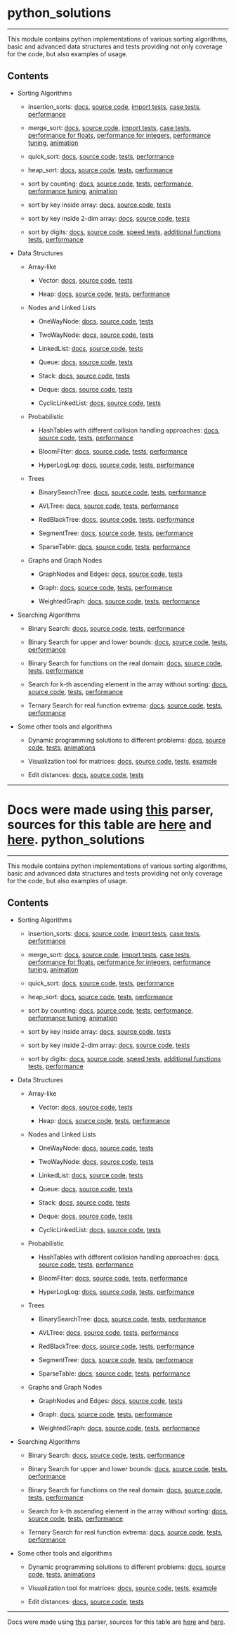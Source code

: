 python_solutions
================
---

This module contains python implementations of various sorting algorithms,
basic and advanced data structures and tests providing not only coverage
for the code, but also examples of usage.

Contents
--------
- Sorting Algorithms
  - insertion_sorts:
[docs](./insert_sort.md),
[source code](../insert_sort.py),
[import tests](../tests/test_insert_sort.py),
[case tests](../tests/test_sorts_and_searches.py),
[performance](../speed_tuning/sorts_for_floats.md)

  - merge_sort:
[docs](./merge_sort.md),
[source code](../merge_sort.py),
[import tests](../tests/test_merge_sort.py),
[case tests](../tests/test_sorts_and_searches.py),
[performance for floats](../speed_tuning/sorts_for_floats.md),
[performance for integers](../speed_tuning/sorts_for_integers.md),
[performance tuning](../speed_tuning/merge_sort_tuning.md),
[animation](../speed_tuning/README.md)

  - quick_sort:
[docs](./quick_sort.md),
[source code](../quick_sort.py),
[tests](../tests/test_sorts_and_searches.py),
[performance](../speed_tuning/sorts_for_floats.md)

  - heap_sort:
[docs](./heap.md),
[source code](../heap.py),
[tests](../tests/test_sorts_and_searches.py),
[performance](../speed_tuning/sorts_for_floats.md)

  - sort by counting:
[docs](./count_sort.md),
[source code](../count_sort.py),
[tests](../tests/test_sorts_and_searches.py),
[performance](../speed_tuning/sorts_for_integers.md),
[performance tuning](../speed_tuning/count_sort_tuning.md),
[animation](../speed_tuning/README.md)

  - sort by key inside array:
[docs](./array_count_sort.md),
[source code](../array_count_sort.py),
[tests](../tests/test_sorts_and_searches.py)

  - sort by key inside 2-dim array:
[docs](./two_dim_array_count_sort.md),
[source code](../two_dim_array_count_sort.py),
[tests](../tests/test_sorts_and_searches.py)

  - sort by digits:
[docs](./digit_sort.md),
[source code](../digit_sort.py),
[speed tests](../tests/test_sorts_and_searches.py),
[additional functions tests](../tests/test_digit_sort.py),
[performance](../speed_tuning/sorts_for_integers.md)

- Data Structures
  - Array-like
    - Vector:
[docs](./vector.md),
[source code](../vector.py),
[tests](../tests/test_vector.py)

    - Heap:
[docs](./heap.md),
[source code](../heap.py),
[tests](../tests/test_heap.py),
[performance]()

  - Nodes and Linked Lists
    - OneWayNode:
[docs](./Node.md),
[source code](../Node.py),
[tests](../tests/test_Node.py)

    - TwoWayNode:
[docs](./DoubleNode.md),
[source code](../DoubleNode.py),
[tests](../tests/test_DoubleNode.py)

    - LinkedList:
[docs](./LinkedList.md),
[source code](../LinkedList.py),
[tests](../tests/test_LinkedList.py)

    - Queue:
[docs](./Queue.md),
[source code](../Queue.py),
[tests](../tests/test_Queue.py)

    - Stack:
[docs](./Stack.md),
[source code](../Stack.py),
[tests](../tests/test_Stack.py)

    - Deque:
[docs](./Deque.md),
[source code](../Deque.py),
[tests](../tests/test_Deque.py)

    - CyclicLinkedList:
[docs](./CyclicLinkedList.md),
[source code](../CyclicLinkedList.py),
[tests](../tests/test_CyclicLinkedList.py)

  - Probabilistic
    - HashTables with different collision handling approaches:
[docs](./hashtable.md),
[source code](../hashtable.py),
[tests](../tests/test_hashtable.py),
[performance]()

    - BloomFilter:
[docs](./bloom_filter.md),
[source code](../bloom_filter.py),
[tests](../tests/test_bloom_filter.py),
[performance]()

    - HyperLogLog:
[docs](./hyperloglog.md),
[source code](../hyperloglog.py),
[tests](../tests/test_hyperloglog.py),
[performance]()

  - Trees
    - BinarySearchTree:
[docs](./bst.md),
[source code](../bst.py),
[tests](../tests/test_bst.py),
[performance]()

    - AVLTree:
[docs](./avl_tree.md),
[source code](../avl_tree.py),
[tests](../tests/test_avl_tree.py),
[performance]()

    - RedBlackTree:
[docs](./red_black_tree.md),
[source code](../red_black_tree.py),
[tests](../tests/test_red_black_tree.py),
[performance]()

    - SegmentTree:
[docs](./segment_tree.md),
[source code](../segment_tree.py),
[tests](../tests/test_segment_tree.py),
[performance]()

    - SparseTable:
[docs](./sparse_table.md),
[source code](../sparse_table.py),
[tests](../tests/test_sparse_table.py),
[performance]()

  - Graphs and Graph Nodes
    - GraphNodes and Edges:
[docs](./graph_nodes.md),
[source code](../graph_nodes.py),
[tests](../tests/test_graph.py)

    - Graph:
[docs](./graph.md),
[source code](../graph.py),
[tests](../tests/test_graph.py),
[performance]()

    - WeightedGraph:
[docs](./weighted_graph.md),
[source code](../weighted_graph.py),
[tests](../tests/test_graph.py),
[performance]()

- Searching Algorithms
  - Binary Search:
[docs](./bin_search.md),
[source code](../bin_search.py),
[tests](../tests/test_sorts_and_searches.py),
[performance]()

  - Binary Search for upper and lower bounds:
[docs](./bounds.md),
[source code](../bounds.py),
[tests](../tests/test_sorts_and_searches.py),
[performance]()

  - Binary Search for functions on the real domain:
[docs](./real_bin_search.md),
[source code](../real_bin_search.py),
[tests](../tests/test_sorts_and_searches.py),
[performance]()

  - Search for k-th ascending element in the array without sorting:
[docs](./split_find.md),
[source code](../split_find.py),
[tests](../tests/test_sorts_and_searches.py),
[performance]()

  - Ternary Search for real function extrema:
[docs](./ternary_search_extremum.md),
[source code](../ternary_search_extremum.py),
[tests](../tests/test_sorts_and_searches.py),
[performance]()

- Some other tools and algorithms
  - Dynamic programming solutions to different problems:
[docs](./dynamic_programming.md),
[source code](../dynamic_programming.py),
[tests](../tests/test_dynamic_programming.py),
[animations]()

  - Visualization tool for matrices:
[docs](./matrix_view.md),
[source code](../matrix_view.py),
[tests](../tests/test_sorts_and_searches.py),
[example]()

  - Edit distances:
[docs](./edit_distance.md),
[source code](../edit_distance.py),
[tests](../tests/test_edit_distance.py)

---
Docs were made using [this](./docs.py) parser, sources for this table are
[here](../__init__.py) and [here](../tests/__init__.py).
python_solutions
================
---

This module contains python implementations of various sorting algorithms,
basic and advanced data structures and tests providing not only coverage
for the code, but also examples of usage.

Contents
--------
- Sorting Algorithms
  - insertion_sorts:
[docs](./insert_sort.md),
[source code](../insert_sort.py),
[import tests](../tests/test_insert_sort.py),
[case tests](../tests/test_sorts_and_searches.py),
[performance](../speed_tuning/sorts_for_floats.md)

  - merge_sort:
[docs](./merge_sort.md),
[source code](../merge_sort.py),
[import tests](../tests/test_merge_sort.py),
[case tests](../tests/test_sorts_and_searches.py),
[performance for floats](../speed_tuning/sorts_for_floats.md),
[performance for integers](../speed_tuning/sorts_for_integers.md),
[performance tuning](../speed_tuning/merge_sort_tuning.md),
[animation](../speed_tuning/README.md)

  - quick_sort:
[docs](./quick_sort.md),
[source code](../quick_sort.py),
[tests](../tests/test_sorts_and_searches.py),
[performance](../speed_tuning/sorts_for_floats.md)

  - heap_sort:
[docs](./heap.md),
[source code](../heap.py),
[tests](../tests/test_sorts_and_searches.py),
[performance](../speed_tuning/sorts_for_floats.md)

  - sort by counting:
[docs](./count_sort.md),
[source code](../count_sort.py),
[tests](../tests/test_sorts_and_searches.py),
[performance](../speed_tuning/sorts_for_integers.md),
[performance tuning](../speed_tuning/count_sort_tuning.md),
[animation](../speed_tuning/README.md)

  - sort by key inside array:
[docs](./array_count_sort.md),
[source code](../array_count_sort.py),
[tests](../tests/test_sorts_and_searches.py)

  - sort by key inside 2-dim array:
[docs](./two_dim_array_count_sort.md),
[source code](../two_dim_array_count_sort.py),
[tests](../tests/test_sorts_and_searches.py)

  - sort by digits:
[docs](./digit_sort.md),
[source code](../digit_sort.py),
[speed tests](../tests/test_sorts_and_searches.py),
[additional functions tests](../tests/test_digit_sort.py),
[performance](../speed_tuning/sorts_for_integers.md)

- Data Structures
  - Array-like
    - Vector:
[docs](./vector.md),
[source code](../vector.py),
[tests](../tests/test_vector.py)

    - Heap:
[docs](./heap.md),
[source code](../heap.py),
[tests](../tests/test_heap.py),
[performance]()

  - Nodes and Linked Lists
    - OneWayNode:
[docs](./Node.md),
[source code](../Node.py),
[tests](../tests/test_Node.py)

    - TwoWayNode:
[docs](./DoubleNode.md),
[source code](../DoubleNode.py),
[tests](../tests/test_DoubleNode.py)

    - LinkedList:
[docs](./LinkedList.md),
[source code](../LinkedList.py),
[tests](../tests/test_LinkedList.py)

    - Queue:
[docs](./Queue.md),
[source code](../Queue.py),
[tests](../tests/test_Queue.py)

    - Stack:
[docs](./Stack.md),
[source code](../Stack.py),
[tests](../tests/test_Stack.py)

    - Deque:
[docs](./Deque.md),
[source code](../Deque.py),
[tests](../tests/test_Deque.py)

    - CyclicLinkedList:
[docs](./CyclicLinkedList.md),
[source code](../CyclicLinkedList.py),
[tests](../tests/test_CyclicLinkedList.py)

  - Probabilistic
    - HashTables with different collision handling approaches:
[docs](./hashtable.md),
[source code](../hashtable.py),
[tests](../tests/test_hashtable.py),
[performance]()

    - BloomFilter:
[docs](./bloom_filter.md),
[source code](../bloom_filter.py),
[tests](../tests/test_bloom_filter.py),
[performance]()

    - HyperLogLog:
[docs](./hyperloglog.md),
[source code](../hyperloglog.py),
[tests](../tests/test_hyperloglog.py),
[performance]()

  - Trees
    - BinarySearchTree:
[docs](./bst.md),
[source code](../bst.py),
[tests](../tests/test_bst.py),
[performance]()

    - AVLTree:
[docs](./avl_tree.md),
[source code](../avl_tree.py),
[tests](../tests/test_avl_tree.py),
[performance]()

    - RedBlackTree:
[docs](./red_black_tree.md),
[source code](../red_black_tree.py),
[tests](../tests/test_red_black_tree.py),
[performance]()

    - SegmentTree:
[docs](./segment_tree.md),
[source code](../segment_tree.py),
[tests](../tests/test_segment_tree.py),
[performance]()

    - SparseTable:
[docs](./sparse_table.md),
[source code](../sparse_table.py),
[tests](../tests/test_sparse_table.py),
[performance]()

  - Graphs and Graph Nodes
    - GraphNodes and Edges:
[docs](./graph_nodes.md),
[source code](../graph_nodes.py),
[tests](../tests/test_graph.py)

    - Graph:
[docs](./graph.md),
[source code](../graph.py),
[tests](../tests/test_graph.py),
[performance]()

    - WeightedGraph:
[docs](./weighted_graph.md),
[source code](../weighted_graph.py),
[tests](../tests/test_graph.py),
[performance]()

- Searching Algorithms
  - Binary Search:
[docs](./bin_search.md),
[source code](../bin_search.py),
[tests](../tests/test_sorts_and_searches.py),
[performance]()

  - Binary Search for upper and lower bounds:
[docs](./bounds.md),
[source code](../bounds.py),
[tests](../tests/test_sorts_and_searches.py),
[performance]()

  - Binary Search for functions on the real domain:
[docs](./real_bin_search.md),
[source code](../real_bin_search.py),
[tests](../tests/test_sorts_and_searches.py),
[performance]()

  - Search for k-th ascending element in the array without sorting:
[docs](./split_find.md),
[source code](../split_find.py),
[tests](../tests/test_sorts_and_searches.py),
[performance]()

  - Ternary Search for real function extrema:
[docs](./ternary_search_extremum.md),
[source code](../ternary_search_extremum.py),
[tests](../tests/test_sorts_and_searches.py),
[performance]()

- Some other tools and algorithms
  - Dynamic programming solutions to different problems:
[docs](./dynamic_programming.md),
[source code](../dynamic_programming.py),
[tests](../tests/test_dynamic_programming.py),
[animations]()

  - Visualization tool for matrices:
[docs](./matrix_view.md),
[source code](../matrix_view.py),
[tests](../tests/test_sorts_and_searches.py),
[example]()

  - Edit distances:
[docs](./edit_distance.md),
[source code](../edit_distance.py),
[tests](../tests/test_edit_distance.py)

---
Docs were made using [this](./docs.py) parser, sources for this table are
[here](../__init__.py) and [here](../tests/__init__.py).
